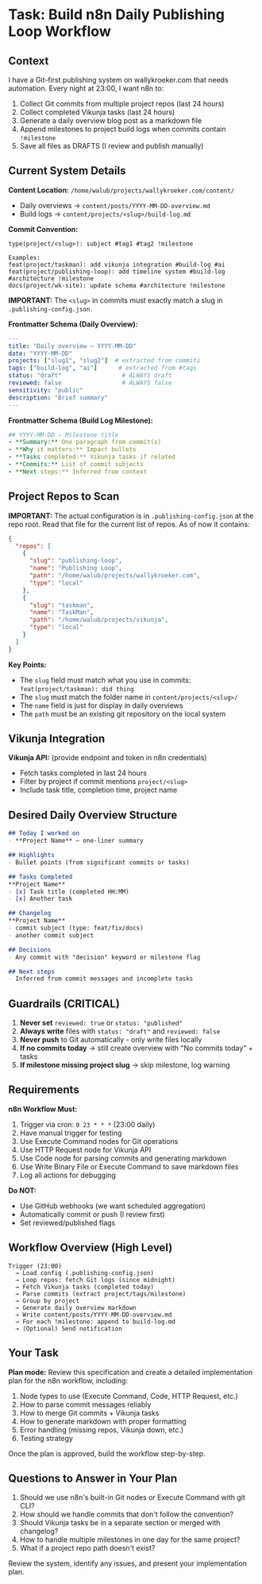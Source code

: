 # Task: Build n8n Daily Publishing Loop Workflow

## Context

I have a Git-first publishing system on wallykroeker.com that needs automation. Every night at 23:00, I want n8n to:
1. Collect Git commits from multiple project repos (last 24 hours)
2. Collect completed Vikunja tasks (last 24 hours)
3. Generate a daily overview blog post as a markdown file
4. Append milestones to project build logs when commits contain `!milestone`
5. Save all files as DRAFTS (I review and publish manually)

## Current System Details

**Content Location:** `/home/walub/projects/wallykroeker.com/content/`
- Daily overviews → `content/posts/YYYY-MM-DD-overview.md`
- Build logs → `content/projects/<slug>/build-log.md`

**Commit Convention:**
```
type(project/<slug>): subject #tag1 #tag2 !milestone

Examples:
feat(project/taskman): add vikunja integration #build-log #ai
feat(project/publishing-loop): add timeline system #build-log #architecture !milestone
docs(project/wk-site): update schema #architecture !milestone
```

**IMPORTANT:** The `<slug>` in commits must exactly match a slug in `.publishing-config.json`.

**Frontmatter Schema (Daily Overview):**
```yaml
---
title: "Daily overview – YYYY-MM-DD"
date: "YYYY-MM-DD"
projects: ["slug1", "slug2"]  # extracted from commits
tags: ["build-log", "ai"]      # extracted from #tags
status: "draft"                 # ALWAYS draft
reviewed: false                 # ALWAYS false
sensitivity: "public"
description: "Brief summary"
---
```

**Frontmatter Schema (Build Log Milestone):**
```yaml
## YYYY-MM-DD — Milestone title
- **Summary:** One paragraph from commit(s)
- **Why it matters:** Impact bullets
- **Tasks completed:** Vikunja tasks if related
- **Commits:** List of commit subjects
- **Next steps:** Inferred from context
```

## Project Repos to Scan

**IMPORTANT:** The actual configuration is in `.publishing-config.json` at the repo root. Read that file for the current list of repos. As of now it contains:

```json
{
  "repos": [
    {
      "slug": "publishing-loop",
      "name": "Publishing Loop",
      "path": "/home/walub/projects/wallykroeker.com",
      "type": "local"
    },
    {
      "slug": "taskman",
      "name": "TaskMan",
      "path": "/home/walub/projects/vikunja",
      "type": "local"
    }
  ]
}
```

**Key Points:**
- The `slug` field must match what you use in commits: `feat(project/taskman): did thing`
- The `slug` must match the folder name in `content/projects/<slug>/`
- The `name` field is just for display in daily overviews
- The `path` must be an existing git repository on the local system

## Vikunja Integration

**Vikunja API:** (provide endpoint and token in n8n credentials)
- Fetch tasks completed in last 24 hours
- Filter by project if commit mentions `project/<slug>`
- Include task title, completion time, project name

## Desired Daily Overview Structure

```markdown
## Today I worked on
- **Project Name** — one-liner summary

## Highlights
- Bullet points (from significant commits or tasks)

## Tasks Completed
**Project Name**
- [x] Task title (completed HH:MM)
- [x] Another task

## Changelog
**Project Name**
- commit subject (type: feat/fix/docs)
- another commit subject

## Decisions
- Any commit with "decision" keyword or milestone flag

## Next steps
- Inferred from commit messages and incomplete tasks
```

## Guardrails (CRITICAL)

1. **Never set** `reviewed: true` or `status: "published"`
2. **Always write** files with `status: "draft"` and `reviewed: false`
3. **Never push** to Git automatically - only write files locally
4. **If no commits today** → still create overview with "No commits today" + tasks
5. **If milestone missing project slug** → skip milestone, log warning

## Requirements

**n8n Workflow Must:**
1. Trigger via cron: `0 23 * * *` (23:00 daily)
2. Have manual trigger for testing
3. Use Execute Command nodes for Git operations
4. Use HTTP Request node for Vikunja API
5. Use Code node for parsing commits and generating markdown
6. Use Write Binary File or Execute Command to save markdown files
7. Log all actions for debugging

**Do NOT:**
- Use GitHub webhooks (we want scheduled aggregation)
- Automatically commit or push (I review first)
- Set reviewed/published flags

## Workflow Overview (High Level)

```
Trigger (23:00)
  → Load config (.publishing-config.json)
  → Loop repos: fetch Git logs (since midnight)
  → Fetch Vikunja tasks (completed today)
  → Parse commits (extract project/tags/milestone)
  → Group by project
  → Generate daily overview markdown
  → Write content/posts/YYYY-MM-DD-overview.md
  → For each !milestone: append to build-log.md
  → (Optional) Send notification
```

## Your Task

**Plan mode:** Review this specification and create a detailed implementation plan for the n8n workflow, including:
1. Node types to use (Execute Command, Code, HTTP Request, etc.)
2. How to parse commit messages reliably
3. How to merge Git commits + Vikunja tasks
4. How to generate markdown with proper formatting
5. Error handling (missing repos, Vikunja down, etc.)
6. Testing strategy

Once the plan is approved, build the workflow step-by-step.

## Questions to Answer in Your Plan

1. Should we use n8n's built-in Git nodes or Execute Command with git CLI?
2. How should we handle commits that don't follow the convention?
3. Should Vikunja tasks be in a separate section or merged with changelog?
4. How to handle multiple milestones in one day for the same project?
5. What if a project repo path doesn't exist?

Review the system, identify any issues, and present your implementation plan.
